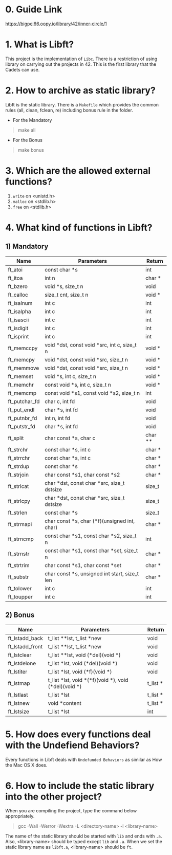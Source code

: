 # 0. Guide Link
https://bigpel66.oopy.io/library/42/inner-circle/1

# 1. What is Libft?

This project is the implementation of `Libc`. There is a restriction of using library on carrying out the projects in 42. This is the first library that the Cadets can use.

# 2. How to archive as static library?

Libft is the static library. There is a `Makefile` which provides the common rules (all, clean, fclean, re) including bonus rule in the folder.
* For the Mandatory
> make all
* For the Bonus
> make bonus

# 3. Which are the allowed external functions?

1. `write` on \<unistd.h>
2. `malloc` on \<stdlib.h>
3. `free` on \<stdlib.h>

# 4. What kind of functions in Libft?

## 1) Mandatory

| Name | Parameters| Return |
| - | - | - |
| ft_atoi | const char *s| int |
| ft_itoa | int n | char * |
| ft_bzero | void *s, size_t n | void |
| ft_calloc | size_t cnt, size_t n | void *|
| ft_isalnum | int c | int |
| ft_isalpha | int c | int |
| ft_isascii | int c | int |
| ft_isdigit | int c | int |
| ft_isprint | int c | int |
| ft_memccpy | void *dst, const void *src, int c, size_t n | void * |
| ft_memcpy | void *dst, const void *src, size_t n | void * |
| ft_memmove | void *dst, const void *src, size_t n | void * |
| ft_memset | void *s, int c, size_t n | void * |
| ft_memchr | const void *s, int c, size_t n | void * |
| ft_memcmp | const void *s1, const void *s2, size_t n | int |
| ft_putchar_fd | char c, int fd | void |
| ft_put_endl | char *s, int fd | void |
| ft_putnbr_fd | int n, int fd | void |
| ft_putstr_fd | char *s, int fd | void |
| ft_split | char const *s, char c | char ** |
| ft_strchr | const char *s, int c | char * |
| ft_strrchr | const char *s, int c | char * |
| ft_strdup | const char *s | char * |
| ft_strjoin | char const *s1, char const *s2 | char * |
| ft_strlcat |  char *dst, const char *src, size_t dstsize | size_t |
| ft_strlcpy | char *dst, const  char *src, size_t dstsize | size_t |
| ft_strlen | const char *s | size_t |
| ft_strmapi | char const *s, char (*f)(unsigned int, char) | char * |
| ft_strncmp | const char *s1, const char *s2, size_t n | int |
| ft_strnstr | const char *s1, const char *set, size_t n | char * |
| ft_strtrim | char const *s1, char const *set | char * |
| ft_substr | char const *s, unsigned int start, size_t len | char * |
| ft_tolower | int c | int |
| ft_toupper | int c | int |

## 2) Bonus

| Name | Parameters | Return |
| - | - | - |
| ft_lstadd_back | t_list **lst, t_list *new | void |
| ft_lstadd_front | t_list **lst, t_list *new | void |
| ft_lstclear | t_list **lst, void (*del)(void *) | void |
| ft_lstdelone | t_list *lst, void (*del)(void *) | void |
| ft_lstiter | t_list *lst, void  (*f)(void *) | void |
| ft_lstmap | t_list *lst, void *(*f)(void *), void (*del)(void *) | t_list * |
| ft_lstlast | t_list *lst| t_list * |
| ft_lstnew | void *content | t_list * |
| ft_lstsize | t_list *lst | int |

# 5. How does every functions deal with the Undefiend Behaviors?

Every functions in Libft deals with `Undefunded Behaviors` as similar as How the Mac OS X does.

# 6. How to include the static library into the other project?

When you are compiling the project, type the command below appropriately.
> gcc -Wall -Werror -Wextra -L \<directory-name> -l \<library-name>

The name of the static library should be started with `lib` and ends with `.a`. Also, \<library-name> should be typed except `lib` and `.a`. When we set the static library name as `libft.a`, \<library-name> should be `ft`.
